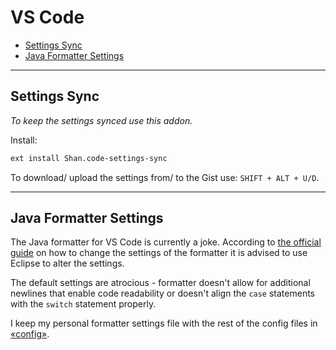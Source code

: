 # VS Code

- [Settings Sync](#settings-sync)
- [Java Formatter Settings](#java-formatter-settings)

---

## Settings Sync

*To keep the settings synced use this addon.*

Install:
```bash
ext install Shan.code-settings-sync
```
To download/ upload the settings from/ to the Gist use: `SHIFT + ALT + U/D`.

---

## Java Formatter Settings

The Java formatter for VS Code is currently a joke. According to [the official guide](https://github.com/redhat-developer/vscode-java/wiki/Formatter-settings) on how to change the settings of the formatter it is advised to use Eclipse to alter the settings.

The default settings are atrocious - formatter doesn't allow for additional newlines that enable code readability or doesn't align the `case` statements with the `switch` statement properly.

I keep my personal formatter settings file with the rest of the config files in [«config»](../config/readme.md).

